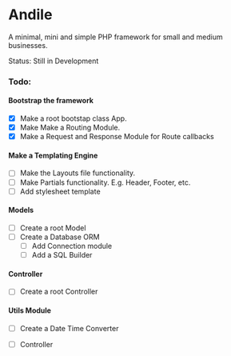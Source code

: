 # Andile

A minimal, mini and simple PHP framework for small and medium businesses.

Status: Still in Development

### Todo:

#### Bootstrap the framework
 - [x] Make a root bootstap class App.
 - [x] Make Make a Routing Module.
 - [x] Make a Request and Response Module for Route callbacks

#### Make a Templating Engine
 - [ ] Make the Layouts file functionality.
 - [ ] Make Partials functionality. E.g. Header, Footer, etc.
 - [ ] Add stylesheet template

#### Models
 - [ ] Create a root Model
 - [ ] Create a Database ORM
    - [ ] Add Connection module
    - [ ] Add a SQL Builder

#### Controller
 - [ ] Create a root Controller

#### Utils Module
 - [ ] Create a Date Time Converter
 - [ ] Controller


